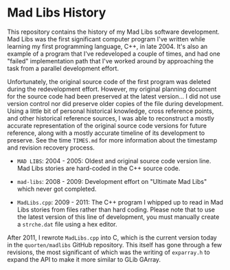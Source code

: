 Mad Libs History
================

This repository contains the history of my Mad Libs software
development.  Mad Libs was the first significant computer program I've
written while learning my first programming language, C++, in late
2004.  It's also an example of a program that I've redeveloped a
couple of times, and had one "failed" implementation path that I've
worked around by approaching the task from a parallel development
effort.

Unfortunately, the original source code of the first program was
deleted during the redevelopment effort.  However, my original
planning document for the source code had been preserved at the latest
version... I did not use version control nor did preserve older copies
of the file during development.  Using a little bit of personal
historical knowledge, cross reference points, and other historical
reference sources, I was able to reconstruct a mostly accurate
representation of the original source code versions for future
reference, along with a mostly accurate timeline of its development to
preserve.  See the time `TIMES.md` for more information about the
timestamp and revision recovery process.

* `MAD LIBS`: 2004 - 2005: Oldest and original source code version
  line.  Mad Libs stories are hard-coded in the C++ source code.

* `mad-libs`: 2008 - 2009: Development effort on "Ultimate Mad Libs"
  which never got completed.

* `MadLibs.cpp`: 2009 - 2011: The C++ program I whipped up to read in
  Mad Libs stories from files rather than hard coding.  Please note
  that to use the latest version of this line of development, you must
  manually create a `strche.dat` file using a hex editor.

After 2011, I rewrote `MadLibs.cpp` into C, which is the current
version today in the `quorten/madlibs` GitHub repository.  This itself
has gone through a few revisions, the most significant of which was
the writing of `exparray.h` to expand the API to make it more similar
to GLib GArray.
